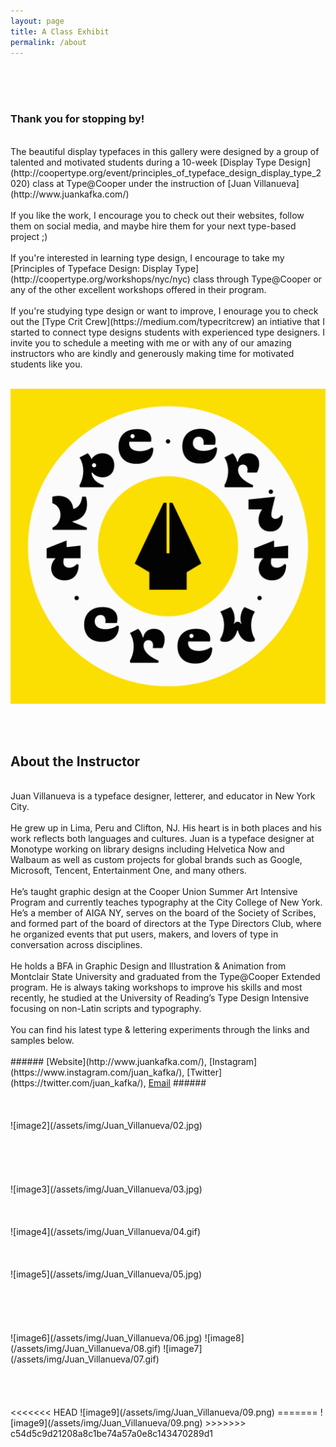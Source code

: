 ```yaml
---
layout: page
title: A Class Exhibit
permalink: /about
---
```

<br><br><br>
### Thank you for stopping by! ###
<br>
The beautiful display typefaces in this gallery were designed by a group of talented and motivated students during a 10-week [Display Type Design](http://coopertype.org/event/principles_of_typeface_design_display_type_2020) class at Type@Cooper under the instruction of [Juan Villanueva](http://www.juankafka.com/)
<br><br>
If you like the work, I encourage you to check out their websites, follow them on social media, and maybe hire them for your next type-based project ;)
<br><br>
If you're interested in learning type design, I encourage to take my [Principles of Typeface Design: Display Type](http://coopertype.org/workshops/nyc/nyc) class through Type@Cooper or any of the other excellent workshops offered in their program.
<br><br>
If you're studying type design or want to improve, I enourage you to check out the [Type Crit Crew](https://medium.com/typecritcrew) an intiative that I started to connect type designs students with experienced type designers. I invite you to schedule a meeting with me or with any of our amazing instructors who are kindly and generously making time for motivated students like you.
<br><br>

<a href="https://medium.com/typecritcrew">![image1](/assets/img/Juan_Villanueva/01.gif)</a>

<br><br>
## About the Instructor ##
<br>
Juan Villanueva is a typeface designer, letterer, and educator in New York City.
<br><br>
He grew up in Lima, Peru and Clifton, NJ. His heart is in both places and his work reflects both languages and cultures. Juan is a typeface designer at Monotype working on library designs including Helvetica Now and Walbaum as well as custom projects for global brands such as Google, Microsoft, Tencent, Entertainment One, and many others.
<br><br>
He’s taught graphic design at the Cooper Union Summer Art Intensive Program and currently teaches typography at the City College of New York. He’s a member of AIGA NY, serves on the board of the Society of Scribes, and formed part of the board of directors at the Type Directors Club, where he organized events that put users, makers, and lovers of type in conversation across disciplines.
<br><br>
He holds a BFA in Graphic Design and Illustration & Animation from Montclair State University and graduated from the Type@Cooper Extended program. He is always taking workshops to improve his skills and most recently, he studied at the University of Reading’s Type Design Intensive focusing on non-Latin scripts and typography.
<br><br>
You can find his latest type & lettering experiments through the links and samples below.
<br><br>
###### [Website](http://www.juankafka.com/), [Instagram](https://www.instagram.com/juan_kafka/), [Twitter](https://twitter.com/juan_kafka/), <a href = "mailto: jv.kafka@gmail.com">Email</a> ######
<br><br><br><br>
![image2](/assets/img/Juan_Villanueva/02.jpg) <!--- NJ ---> 
<br><br>
<br><br><br><br>
![image3](/assets/img/Juan_Villanueva/03.jpg) <!--- Type ---> 
<br><br><br><br>
![image4](/assets/img/Juan_Villanueva/04.gif) <!--- a-z ---> 
<br><br><br><br>
![image5](/assets/img/Juan_Villanueva/05.jpg) <!--- Shit ---> 
<br><br><br><br><br><br>
![image6](/assets/img/Juan_Villanueva/06.jpg) <!--- Work ---> 
![image8](/assets/img/Juan_Villanueva/08.gif) <!--- Aguachile ---> 
![image7](/assets/img/Juan_Villanueva/07.gif) <!--- Scriptorium ---> 
<br><br><br><br><br>
<<<<<<< HEAD
![image9](/assets/img/Juan_Villanueva/09.png) <!--- Type ---> 
=======
![image9](/assets/img/Juan_Villanueva/09.png) <!--- Type ---> 
>>>>>>> c54d5c9d21208a8c1be74a57a0e8c143470289d1
